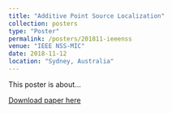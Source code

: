 ```yaml
---
title: "Additive Point Source Localization"
collection: posters
type: "Poster"
permalink: /posters/201811-ieeenss
venue: "IEEE NSS-MIC"
date: 2018-11-12
location: "Sydney, Australia"
---
```


This poster is about...

[Download paper here](http://dhellfeld.github.io/files/posters/20181112-ieeenss.pdf)
